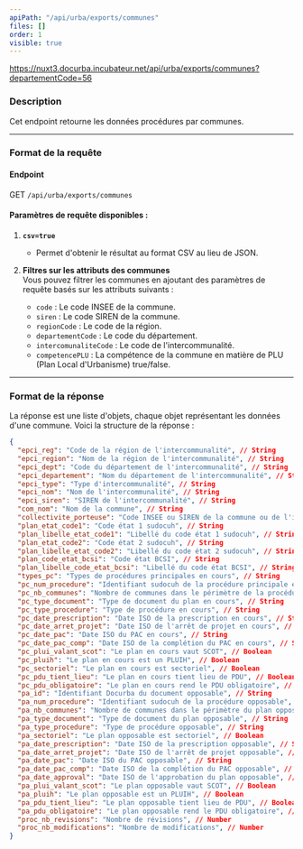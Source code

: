 ```yaml
---
apiPath: "/api/urba/exports/communes"
files: []
order: 1
visible: true
---
```

https://nuxt3.docurba.incubateur.net/api/urba/exports/communes?departementCode=56

### Description
Cet endpoint retourne les données procédures par communes.

---

### Format de la requête

#### Endpoint
GET `/api/urba/exports/communes`

#### Paramètres de requête disponibles :
1. **`csv=true`**  
   - Permet d'obtenir le résultat au format CSV au lieu de JSON.

2. **Filtres sur les attributs des communes**  
   Vous pouvez filtrer les communes en ajoutant des paramètres de requête basés sur les attributs suivants :
   - `code` : Le code INSEE de la commune.
   - `siren` : Le code SIREN de la commune.
   - `regionCode` : Le code de la région.
   - `departementCode` : Le code du département.
   - `intercomunaliteCode` : Le code de l'intercommunalité.
   - `competencePLU` : La compétence de la commune en matière de PLU (Plan Local d'Urbanisme) true/false.

---

### Format de la réponse

La réponse est une liste d'objets, chaque objet représentant les données d'une commune. Voici la structure de la réponse :

```json
{
  "epci_reg": "Code de la région de l'intercommunalité", // String
  "epci_region": "Nom de la région de l'intercommunalité", // String
  "epci_dept": "Code du département de l'intercommunalité", // String
  "epci_departement": "Nom du département de l'intercommunalité", // String
  "epci_type": "Type d'intercommunalité", // String
  "epci_nom": "Nom de l'intercommunalité", // String
  "epci_siren": "SIREN de l'intercommunalité", // String
  "com_nom": "Nom de la commune", // String
  "collectivite_porteuse": "Code INSEE ou SIREN de la commune ou de l'intercommunalité porteuse", // String
  "plan_etat_code1": "Code état 1 sudocuh", // String
  "plan_libelle_etat_code1": "Libellé du code état 1 sudocuh", // String
  "plan_etat_code2": "Code état 2 sudocuh", // String
  "plan_libelle_etat_code2": "Libellé du code état 2 sudocuh", // String
  "plan_code_etat_bcsi": "Code état BCSI", // String
  "plan_libelle_code_etat_bcsi": "Libellé du code état BCSI", // String
  "types_pc": "Types de procédures principales en cours", // String
  "pc_num_procedure": "Identifiant sudocuh de la procédure principale en cours", // Number
  "pc_nb_communes": "Nombre de communes dans le périmètre de la procédure en cours", // Number
  "pc_type_document": "Type de document du plan en cours", // String
  "pc_type_procedure": "Type de procédure en cours", // String
  "pc_date_prescription": "Date ISO de la prescription en cours", // String
  "pc_date_arret_projet": "Date ISO de l'arrêt de projet en cours", // String
  "pc_date_pac": "Date ISO du PAC en cours", // String
  "pc_date_pac_comp": "Date ISO de la complétion du PAC en cours", // String
  "pc_plui_valant_scot": "Le plan en cours vaut SCOT", // Boolean
  "pc_pluih": "Le plan en cours est un PLUIH", // Boolean
  "pc_sectoriel": "Le plan en cours est sectoriel", // Boolean
  "pc_pdu_tient_lieu": "Le plan en cours tient lieu de PDU", // Boolean
  "pc_pdu_obligatoire": "Le plan en cours rend le PDU obligatoire", // Boolean
  "pa_id": "Identifiant Docurba du document opposable", // String
  "pa_num_procedure": "Identifiant sudocuh de la procédure opposable", // Number
  "pa_nb_communes": "Nombre de communes dans le périmètre du plan opposable", // Number
  "pa_type_document": "Type de document du plan opposable", // String
  "pa_type_procedure": "Type de procédure opposable", // String
  "pa_sectoriel": "Le plan opposable est sectoriel", // Boolean
  "pa_date_prescription": "Date ISO de la prescription opposable", // String
  "pa_date_arret_projet": "Date ISO de l'arrêt de projet opposable", // String
  "pa_date_pac": "Date ISO du PAC opposable", // String
  "pa_date_pac_comp": "Date ISO de la complétion du PAC opposable", // String
  "pa_date_approval": "Date ISO de l'approbation du plan opposable", // String
  "pa_plui_valant_scot": "Le plan opposable vaut SCOT", // Boolean
  "pa_pluih": "Le plan opposable est un PLUIH", // Boolean
  "pa_pdu_tient_lieu": "Le plan opposable tient lieu de PDU", // Boolean
  "pa_pdu_obligatoire": "Le plan opposable rend le PDU obligatoire", // Boolean
  "proc_nb_revisions": "Nombre de révisions", // Number
  "proc_nb_modifications": "Nombre de modifications", // Number
}

